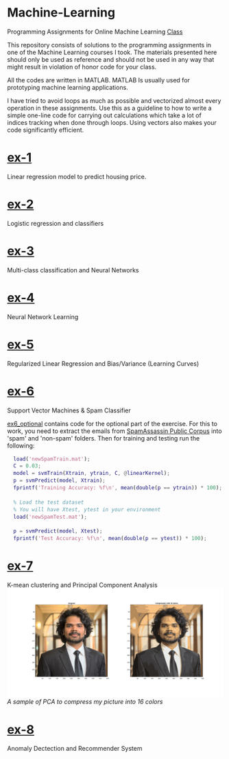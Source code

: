 # Machine-Learning
Programming Assignments for Online Machine Learning [Class](https://www.coursera.org/learn/machine-learning)

This repository consists of solutions to the programming assignments in one of the Machine Learning courses I took. The materials presented here should only be used as reference and should not be used in any way that might result in violation of honor code for your class. 

All the codes are written in MATLAB. MATLAB Is usually used for prototyping machine learning applications. 

I have tried to avoid loops as much as possible and vectorized almost every operation in these assignments. Use this as a guideline to how to write a simple one-line code for carrying out calculations which take a lot of indices tracking when done through loops. Using vectors also makes your code significantly efficient. 

# [ex-1](/ex1)
  Linear regression model to predict housing price. 
 
# [ex-2](/ex2)
  Logistic regression and classifiers
  
# [ex-3](/ex3) 
  Multi-class classification and Neural Networks
  
# [ex-4](/ex4)
  Neural Network Learning

# [ex-5](/ex5)
  Regularized Linear Regression and Bias/Variance (Learning Curves)
  
# [ex-6](/ex6)
  Support Vector Machines & Spam Classifier
  
  [ex6_optional](/ex6/ex6_optional.mlx) contains code for the optional part of the exercise. For this to work, you need to extract the emails from [SpamAssassin Public Corpus](https://www.google.com/url?sa=t&rct=j&q=&esrc=s&source=web&cd=2&cad=rja&uact=8&ved=0ahUKEwir4Yzi3tfWAhXCRSYKHVy4AzEQFggxMAE&url=https%3A%2F%2Fspamassassin.apache.org%2Fold%2Fpubliccorpus%2F&usg=AOvVaw2WMiDsjzlOHVIdW-QbC__r) into 'spam' and 'non-spam' folders. Then for training and testing run the following:
```MATLAB 
  load('newSpamTrain.mat');
  C = 0.03;
  model = svmTrain(Xtrain, ytrain, C, @linearKernel);  
  p = svmPredict(model, Xtrain);
  fprintf('Training Accuracy: %f\n', mean(double(p == ytrain)) * 100);

  % Load the test dataset
  % You will have Xtest, ytest in your environment
  load('newSpamTest.mat');

  p = svmPredict(model, Xtest);
  fprintf('Test Accuracy: %f\n', mean(double(p == ytest)) * 100);
```
# [ex-7](/ex7)
  K-mean clustering and Principal Component Analysis
  ![Mukesh](/ex7/Mukesh.svg)
  *A sample of PCA to compress my picture into 16 colors*
  
# [ex-8](/ex8)
  Anomaly Dectection and Recommender System
  
  
